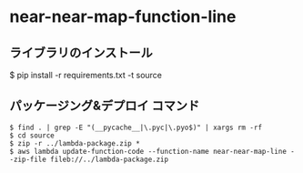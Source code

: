 # near-near-map-function-line


## ライブラリのインストール
$ pip install -r requirements.txt -t source


## パッケージング&デプロイ コマンド

```
$ find . | grep -E "(__pycache__|\.pyc|\.pyo$)" | xargs rm -rf
$ cd source
$ zip -r ../lambda-package.zip *
$ aws lambda update-function-code --function-name near-near-map-line --zip-file fileb://../lambda-package.zip
```
